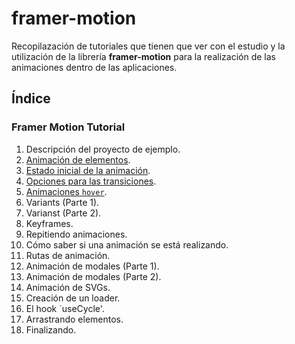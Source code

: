 # framer-motion

Recopilazación de tutoriales que tienen que ver con el estudio y la utilización de la librería **framer-motion** para la realización de las animaciones dentro de las aplicaciones.

## Índice

### Framer Motion Tutorial

1. Descripción del proyecto de ejemplo.
2. [Animación de elementos](https://github.com/DevJoseManuel/js-tutorials/blob/master/react/framer-motion/02_Animating_Element.md).
3. [Estado inicial de la animación](https://github.com/DevJoseManuel/js-tutorials/blob/master/react/framer-motion/03_Initial_Animation_State.md).
4. [Opciones para las transiciones](https://github.com/DevJoseManuel/js-tutorials/blob/master/react/framer-motion/04_Transition_Options.md).
5. [Animaciones `hover`](https://github.com/DevJoseManuel/js-tutorials/blob/master/react/framer-motion/05_Hover_Animations.md).
6. Variants (Parte 1).
7. Varianst (Parte 2).
8. Keyframes.
9. Repitiendo animaciones.
10. Cómo saber si una animación se está realizando.
11. Rutas de animación.
12. Animación de modales (Parte 1).
13. Animación de modales (Parte 2).
14. Animación de SVGs.
15. Creación de un loader.
16. El hook `useCycle'.
17. Arrastrando elementos.
18. Finalizando. 

